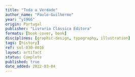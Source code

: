 ```yaml
---
title: "Toda a Verdade"
author_name: "Paulo-Guilherme"
year: "y1966"
origin: Portugal
publisher: "Livraria Clássica Editora"
formats: [book-cover, book]
disciplines: [graphic-design, typography, illustration]
tags: [history]
ref: sol-030-0016
layout: artifact
status: Complete
published: true
date_added: 2022-03-04
---
```

